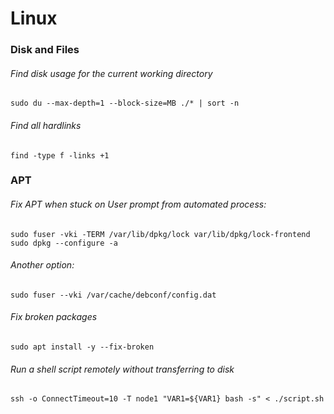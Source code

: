 # Linux

### Disk and Files

###### Find disk usage for the current working directory
```shell
sudo du --max-depth=1 --block-size=MB ./* | sort -n
```
###### Find all hardlinks
```shell
find -type f -links +1
```

### APT

###### Fix APT when stuck on User prompt from automated process: 
```shell
sudo fuser -vki -TERM /var/lib/dpkg/lock var/lib/dpkg/lock-frontend
sudo dpkg --configure -a
```

###### Another option:
```shell
sudo fuser --vki /var/cache/debconf/config.dat
```

###### Fix broken packages 
```shell
sudo apt install -y --fix-broken
```

###### Run a shell script remotely without transferring to disk
```shell
ssh -o ConnectTimeout=10 -T node1 "VAR1=${VAR1} bash -s" < ./script.sh
```


